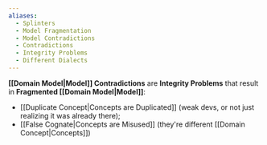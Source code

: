 ```yaml
---
aliases:
  - Splinters
  - Model Fragmentation
  - Model Contradictions
  - Contradictions
  - Integrity Problems
  - Different Dialects
---
```

**[[Domain Model|Model]] Contradictions** are **Integrity Problems** that result in **Fragmented [[Domain Model|Model]]**:
- [[Duplicate Concept|Concepts are Duplicated]] (weak devs, or not just realizing it was already there);
- [[False Cognate|Concepts are Misused]] (they're different [[Domain Concept|Concepts]])
